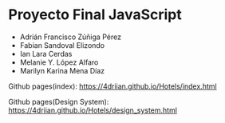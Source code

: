# Proyecto Final JavaScript

- Adrián Francisco Zúñiga Pérez
- Fabian Sandoval Elizondo
- Ian Lara Cerdas
- Melanie Y. López Alfaro
- Marilyn Karina Mena Díaz

Github pages(index): https://4driian.github.io/Hotels/index.html

Github pages(Design System): https://4driian.github.io/Hotels/design_system.html